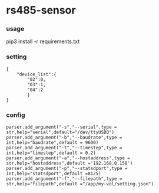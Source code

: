 # rs485-sensor

### usage
pip3 install -r requirements.txt



### setting

    {
        "device_list":{
            "02":0,
            "03":1,
            "04":2
            }
    }
    

### config 
    parser.add_argument("-s","--serial",type = str,help="serial",default="/dev/ttyUSB0")
    parser.add_argument("-b","--baudrate",type = int,help="baudrate",default = 9600)
    parser.add_argument("-t","--timestep",type = int,help="timestep",default = 0.2)
    parser.add_argument("-a","--hostaddress",type = str,help="hostaddress",default ='192.168.0.158')
    parser.add_argument("-p","--statsdport",type = int,help="statsdport",default =8125)
    parser.add_argument("-f","--filepath",type = str,help="filepath",default ="/app/my-vol/setting.json")